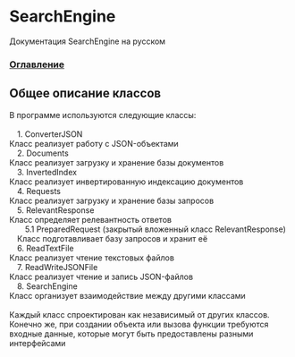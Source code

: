 # SearchEngine
Документация SearchEngine на русском

### [Оглавление](../index.md)

## Общее описание классов
В программе используются следующие классы:\
\
&emsp;1. ConverterJSON\
Класс реализует работу с JSON-объектами\
&emsp;2. Documents\
Класс реализует загрузку и хранение базы документов\
&emsp;3. InvertedIndex\
Класс реализует инвертированную индексацию документов\
&emsp;4. Requests\
Класс реализует загрузку и хранение базы запросов\
&emsp;5. RelevantResponse\
Класс определяет релевантность ответов\
&emsp;&emsp;5.1 PreparedRequest (закрытый вложенный класс RelevantResponse)\
&emsp;Класс подготавливает базу запросов и хранит её\
&emsp;6. ReadTextFile\
Класс реализует чтение текстовых файлов\
&emsp;7. ReadWriteJSONFile\
Класс реализует чтение и запись JSON-файлов\
&emsp;8. SearchEngine\
Класс организует взаимодействие между другими классами\
\
Каждый класс спроектирован как независимый от других классов. Конечно же, при создании объекта или вызова функции требуются входные данные, которые могут быть предоставлены разными интерфейсами
